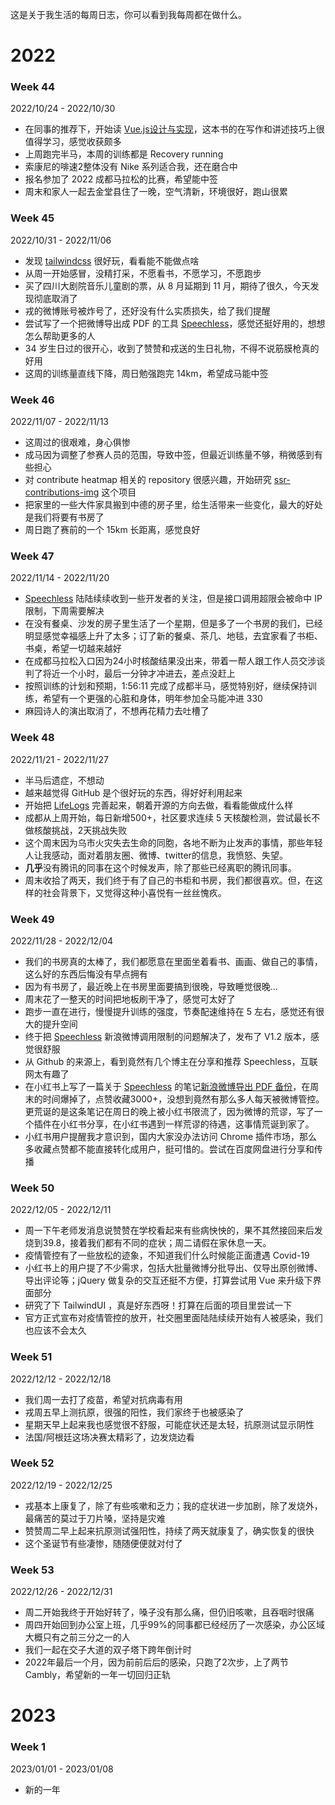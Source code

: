 
这是关于我生活的每周日志，你可以看到我每周都在做什么。

# 2022

### Week 44 
2022/10/24 - 2022/10/30
- 在同事的推荐下，开始读 [Vue.js设计与实现](https://weread.qq.com/web/bookDetail/c5c32170813ab7177g0181ae)，这本书的在写作和讲述技巧上很值得学习，感觉收获颇多
- 上周跑完半马，本周的训练都是 Recovery running
- 索康尼的啡速2整体没有 Nike 系列适合我，还在磨合中
- 报名参加了 2022 成都马拉松的比赛，希望能中签
- 周末和家人一起去金堂县住了一晚，空气清新，环境很好，跑山很累

### Week 45
2022/10/31 - 2022/11/06
- 发现 [tailwindcss](https://tailwindcss.com/) 很好玩，看看能不能做点啥
- 从周一开始感冒，没精打采，不愿看书，不愿学习，不愿跑步
- 买了四川大剧院音乐儿童剧的票，从 8 月延期到 11 月，期待了很久，今天发现彻底取消了
- 戎的微博账号被炸号了，还好没有什么实质损失，给了我们提醒
- 尝试写了一个把微博导出成 PDF 的工具 [Speechless](https://github.com/meterscao/Speechless)，感觉还挺好用的，想想怎么帮助更多的人
- 34 岁生日过的很开心，收到了赞赞和戎送的生日礼物，不得不说筋膜枪真的好用
- 这周的训练量直线下降，周日勉强跑完 14km，希望成马能中签

### Week 46
2022/11/07 - 2022/11/13
- 这周过的很艰难，身心俱惨
- 成马因为调整了参赛人员的范围，导致中签，但最近训练量不够，稍微感到有些担心
- 对 contribute heatmap 相关的 repository 很感兴趣，开始研究 [ssr-contributions-img](https://github.com/CatsJuice/ssr-contributions-img) 这个项目
- 把家里的一些大件家具搬到中德的房子里，给生活带来一些变化，最大的好处是我们将要有书房了
- 周日跑了赛前的一个 15km 长距离，感觉良好

### Week 47
2022/11/14 - 2022/11/20
- [Speechless](https://github.com/meterscao/Speechless) 陆陆续续收到一些开发者的关注，但是接口调用超限会被命中 IP 限制，下周需要解决
- 在没有餐桌、沙发的房子里生活了一个星期，但是多了一个书房的我们，已经明显感觉幸福感上升了太多；订了新的餐桌、茶几、地毯，去宜家看了书柜、书桌，希望一切越来越好
- 在成都马拉松入口因为24小时核酸结果没出来，带着一帮人跟工作人员交涉谈判了将近一个小时，最后一分钟才冲进去，差点没赶上
- 按照训练的计划和预期，1:56:11 完成了成都半马，感觉特别好，继续保持训练，希望有一个更强的心脏和身体，明年参加全马能冲进 330
- 麻园诗人的演出取消了，不想再花精力去吐槽了

### Week 48
2022/11/21 - 2022/11/27
- 半马后遗症，不想动
- 越来越觉得 GitHub 是个很好玩的东西，得好好利用起来
- 开始把 [LifeLogs](https://github.com/meterscao/LifeLogs) 完善起来，朝着开源的方向去做，看看能做成什么样
- 成都从上周开始，每日新增500+，社区要求连续 5 天核酸检测，尝试最长不做核酸挑战，2天挑战失败
- 这个周末因为乌市火灾失去生命的同胞，各地不断为止发声的事情，那些年轻人让我感动，面对着朋友圈、微博、twitter的信息，我愤怒、失望。
- **几乎**没有腾讯的同事在这个时候发声，除了那些已经离职的腾讯同事。
- 周末收拾了两天，我们终于有了自己的书柜和书房，我们都很喜欢。但，在这样的社会背景下，又觉得这种小喜悦有一丝丝愧疚。

### Week 49
2022/11/28 - 2022/12/04
- 我们的书房真的太棒了，我们都愿意在里面坐着看书、画画、做自己的事情，这么好的东西后悔没有早点拥有
- 因为有书房了，最近晚上在书房里面要搞到很晚，导致睡觉很晚...
- 周末花了一整天的时间把地板刷干净了，感觉可太好了
- 跑步一直在进行，慢慢提升训练的强度，节奏配速维持在 5 左右，感觉还有很大的提升空间
- 终于把 [Speechless](https://github.com/meterscao/Speechless) 新浪微博调用限制的问题解决了，发布了 V1.2 版本，感觉很舒服
- 从 Github 的来源上，看到竟然有几个博主在分享和推荐 Speechless，互联网太有趣了
- 在小红书上写了一篇关于 [Speechless](https://github.com/meterscao/Speechless) 的笔记[新浪微博导出 PDF 备份](http://xhslink.com/HxdAJl)，在周末的时间爆掉了，点赞收藏3000+，没想到竟然有那么多人每天被微博管控。更荒诞的是这条笔记在周日的晚上被小红书限流了，因为微博的荒谬，写了一个插件在小红书分享，在小红书遇到一样荒谬的待遇，这事情荒诞到家了。
- 小红书用户提醒我才意识到，国内大家没办法访问 Chrome 插件市场，那么多收藏点赞都不能直接转化成用户，挺可惜的。尝试在百度网盘进行分享和传播

### Week 50
2022/12/05 - 2022/12/11
- 周一下午老师发消息说赞赞在学校看起来有些病怏怏的，果不其然接回来后发烧到39.8，接着我们都有不同的症状；周二请假在家休息一天。
- 疫情管控有了一些放松的迹象，不知道我们什么时候能正面遭遇 Covid-19
- 小红书上的用户提了不少需求，包括大批量微博分批导出、仅导出原创微博、导出评论等；jQuery 做复杂的交互还挺不方便，打算尝试用 Vue 来升级下界面部分
- 研究了下 TailwindUI ，真是好东西呀！打算在后面的项目里尝试一下
- 官方正式宣布对疫情管控的放开，社交圈里面陆陆续续开始有人被感染，我们也应该不会太久

### Week 51
2022/12/12 - 2022/12/18
- 我们周一去打了疫苗，希望对抗病毒有用
- 戎周五早上测抗原，很强的阳性，我们家终于也被感染了
- 星期天早上起来我也感觉很不舒服，可能症状还是太轻，抗原测试显示阴性
- 法国/阿根廷这场决赛太精彩了，边发烧边看

### Week 52
2022/12/19 - 2022/12/25
- 戎基本上康复了，除了有些咳嗽和乏力；我的症状进一步加剧，除了发烧外，最痛苦的莫过于刀片嗓，坚持是灾难
- 赞赞周二早上起来抗原测试强阳性，持续了两天就康复了，确实恢复的很快
- 这个圣诞节有些凄惨，随随便便就对付了

### Week 53
2022/12/26 - 2022/12/31
- 周二开始我终于开始好转了，嗓子没有那么痛，但仍旧咳嗽，且吞咽时很痛
- 周四开始回到办公室上班，几乎99%的同事都已经经历了一次感染，办公区域大概只有之前三分之一的人
- 我们一起在交子大道的双子塔下跨年倒计时
- 2022年最后一个月，因为前前后后的感染，只跑了2次步，上了两节 Cambly，希望新的一年一切回归正轨

# 2023

### Week 1
2023/01/01 - 2023/01/08
- 新的一年


